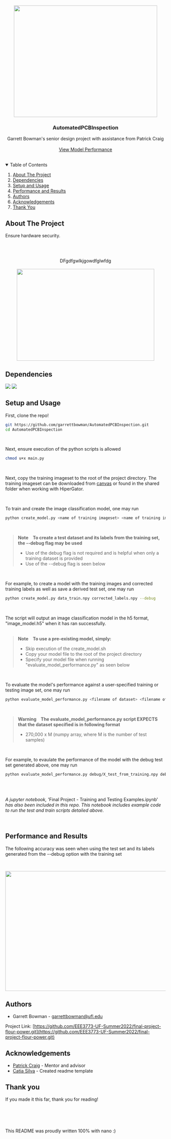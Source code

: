 <!-- PROJECT LOGO -->
<br />
<p align="center">
  <img src="images/main2.png" width="450" height="350">

  <h3 align="center"> AutomatedPCBInspection</h3>

  <p align="center">
    Garrett Bowman's senior design project with assistance from Patrick Craig
    <br />
    <br />
    <a href="#performance-and-results">View Model Performance</a>
    <br />
  </p>
</p>

<br />

<!-- TABLE OF CONTENTS -->
<details open="open">
  <summary>Table of Contents</summary>
  <ol>
    <li><a href="#about-the-project">About The Project</a></li>
    <li><a href="#dependencies">Dependencies</a></li>
    <li><a href="#setup-and-usage">Setup and Usage</a></li>
    <li><a href="#performance-and-results">Performance and Results</a></li>
    <li><a href="#authors">Authors</a></li>
    <li><a href="#acknowledgements">Acknowledgements</a></li>
    <li><a href="#thank-you">Thank You</a></li>
  </ol>
</details>


<!-- ABOUT THE PROJECT -->
## About The Project
Ensure hardware security.

<br />

<br />

<p align="center">
    DFgdfgwlkjgowdfglwfdg
    <br />
    <br />
    <img src=images/eye.png width=432 height=288>
</p>


<!-- (more information and explanation may be added here) -->


<!-- Dependencies -->

## Dependencies

 <img src=images/galac.jpg>
 <img src=images/ros2.png>

 

<!-- Setup and Usage -->

## Setup and Usage

First, clone the repo!
```sh
git https://github.com/garrettbowman/AutomatedPCBInspection.git
cd AutomatedPCBInspection
```
<br />

Next, ensure execution of the python scripts is allowed
```sh
chmod u+x main.py
```
<br />

Next, copy the training imageset to the root of the project directory. The training imageset can be downloaded from 
[canvas](https://ufl.instructure.com/courses/455012/files/69385213/download) or found in the shared folder when working with HiperGator.

<br />

To train and create the image classification model, one may run
```sh
python create_model.py <name of training imageset> <name of training imageset labels>
```
<br />

> **Note** **To create a test dataset and its labels from the training set, the --debug flag may be used** <br />
> * Use of the debug flag is not required and is helpful when only a training dataset is provided <br />
> * Use of the --debug flag is seen below
<br />

For example, to create a model with the training images and corrected training labels as well as save a derived test set, one may 
run
```sh
python create_model.py data_train.npy corrected_labels.npy --debug
```
<br />

The script will output an image classification model in the h5 format, "image_model.h5" when it has ran successfully.
<br />
<br />

> **Note** **To use a pre-existing model, simply:**
> * Skip execution of the create_model.sh
> * Copy your model file to the root of the project directory
> * Specify your model file when running "evaluate_model_performance.py" as seen below
<br />

To evaluate the model's performance against a user-specified training or testing image set, one may run
```sh
python evaluate_model_performance.py <filename of dataset> <filename of dataset labels <filename of model.h>
```
<br />

> **Warning** **The evaluate_model_performance.py script EXPECTS that the dataset specified is in following format** <br />
> * 270,000 x M (numpy array, where M is the number of test samples)
<br />

For example, to evaulate the performance of the model with the debug test set generated above, one may run
```sh
python evaluate_model_performance.py debug/X_test_from_training.npy debug/X_test_from_training_labels.npy image_model.h5
```
<br />
<br />

*A jupyter notebook,* 'Final Project - Training and Testing Examples.ipynb' *has also been included in this repo. This 
notebook 
includes example code to run the test and train scripts detailed above.*

<br />

<!-- Performance and Results -->
## Performance and Results

The following accuracy was seen when using the test set and its labels generated from the --debug option with the training set

<br />

<p align="center">   
  <img src="images/classification_report.png" width="505" height="376">
</p>

<!-- Authors -->
## Authors

* Garrett Bowman - garrettbowman@ufl.edu

Project Link: [https://github.com/EEE3773-UF-Summer2022/final-project-flour-power.git](https://github.com/EEE3773-UF-Summer2022/final-project-flour-power.git)


<!-- ACKNOWLEDGEMENTS -->
## Acknowledgements

* [Patrick Craig](https://faculty.eng.ufl.edu/catia-silva/) - Mentor and advisor
* [Catia Silva](https://faculty.eng.ufl.edu/catia-silva/) - Created readme template

## Thank you

If you made it this far, thank you for reading!

<br />
<br />
<br />
<br />
This README was proudly written 100% with nano :)

